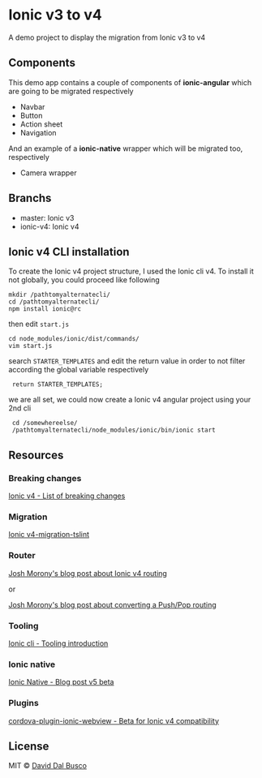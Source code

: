 # Ionic v3 to v4

A demo project to display the migration from Ionic v3 to v4

## Components

This demo app contains a couple of components of **ionic-angular** which are going to be migrated respectively

* Navbar
* Button
* Action sheet
* Navigation

And an example of a **ionic-native** wrapper which will be migrated too, respectively

* Camera wrapper 

## Branchs

* master: Ionic v3
* ionic-v4: Ionic v4

## Ionic v4 CLI installation

To create the Ionic v4 project structure, I used the Ionic cli v4. To install it not globally, you could proceed like following

    mkdir /pathtomyalternatecli/
    cd /pathtomyalternatecli/
    npm install ionic@rc

then edit `start.js` 

    cd node_modules/ionic/dist/commands/
    vim start.js

search `STARTER_TEMPLATES` and edit the return value in order to not filter according the global variable respectively

     return STARTER_TEMPLATES;

we are all set, we could now create a Ionic v4 angular project using your 2nd cli
                
     cd /somewhereelse/
     /pathtomyalternatecli/node_modules/ionic/bin/ionic start 

## Resources

### Breaking changes

[Ionic v4 - List of breaking changes](https://github.com/ionic-team/ionic/blob/master/angular/BREAKING.md)

### Migration

[Ionic v4-migration-tslint](https://github.com/ionic-team/v4-migration-tslint)

### Router

[Josh Morony's blog post about Ionic v4 routing](https://www.joshmorony.com/using-angular-routing-with-ionic-4/)

or

[Josh Morony's blog post about converting a Push/Pop routing](https://www.joshmorony.com/converting-ionic-3-push-pop-navigation-to-angular-routing-in-ionic-4/)

### Tooling

[Ionic cli - Tooling introduction](https://github.com/ionic-team/ionic-cli/issues/3019)

### Ionic native

[Ionic Native - Blog post v5 beta](https://blog.ionicframework.com/help-test-ionic-native-5/)

### Plugins

[cordova-plugin-ionic-webview - Beta for Ionic v4 compatibility](https://github.com/ionic-team/cordova-plugin-ionic-webview) 

## License

MIT © [David Dal Busco](mailto:david.dalbusco@outlook.com)
